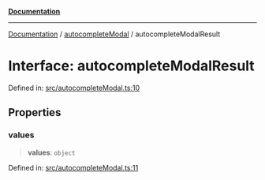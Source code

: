 [**Documentation**](https://raw.githubusercontent.com/Christian-Me/obsidian-front-matter-automate/main/doc/README.md)

***

[Documentation](https://raw.githubusercontent.com/Christian-Me/obsidian-front-matter-automate/main/doc/README.md) / [autocompleteModal](https://raw.githubusercontent.com/Christian-Me/obsidian-front-matter-automate/main/doc/autocompleteModal/README.md) / autocompleteModalResult

# Interface: autocompleteModalResult

Defined in: [src/autocompleteModal.ts:10](https://github.com/Christian-Me/folder-to-tags-plugin/blob/ea97d76ce7b235ca1e3494401efc98e537acc1fb/src/autocompleteModal.ts#L10)

## Properties

### values

> **values**: `object`

Defined in: [src/autocompleteModal.ts:11](https://github.com/Christian-Me/folder-to-tags-plugin/blob/ea97d76ce7b235ca1e3494401efc98e537acc1fb/src/autocompleteModal.ts#L11)
